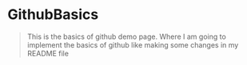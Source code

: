 # GithubBasics
> This is the basics of github demo page. 
 > Where I am going to implement the basics of github like making some changes in my README file 


